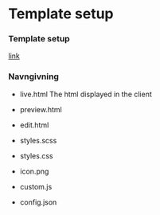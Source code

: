 Template setup
=============

### Template setup
[link](IK3-templates.pdf)


### Navngivning
* live.html
  The html displayed in the client

* preview.html
  
* edit.html
* styles.scss
* styles.css
* icon.png
* custom.js
* config.json
